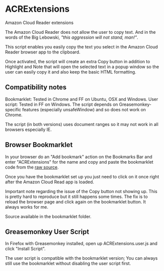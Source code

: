# ACRExtensions

Amazon Cloud Reader extensions

The Amazon Cloud Reader does not allow the user to copy text. And in the words of the Big Lebowski, _"this aggression will not stand, man!"_.

This script enables you easily copy the text you select in the Amazon Cloud Reader browser app to the clipboard.

Once activated, the script will create an extra Copy button in addition to Highlight and Note that will open the selected text in a popup window so the user can easily copy it and also keep the basic HTML formatting.

## Compatibility notes

Bookmarklet: Tested in Chrome and FF on Ubuntu, OSX and Windows. 
User script: Tested in FF on Windows. The script depends on Greasemonkey-specific features (especially unsafeWindow) and so does not work on Chrome.

The script (in both versions) uses document ranges so it may not work in all browsers especially IE.

## Browser Bookmarklet

In your browser do an "Add bookmark" action on the Bookmarks Bar and enter "ACRExtensions" for the name and copy and paste the bookmarklet code from the [raw source](https://raw.github.com/binarycrafts/ACRExtensions/master/bookmarklet/bookmarklet.js).

Once you have the bookmarklet set up you just need to click on it once right after the Amazon Cloud Read app is loaded.

Important note regarding the issue of the Copy button not showing up. This is pretty hard to reproduce but it still happens some times. The fix is to reload the browser page and click again on the bookmarklet button. It always works for me.

Source available in the bookmarklet folder.


## Greasemonkey User Script

In Firefox with Greasemonkey installed, open up ACRExtensions.user.js and click "Install Script".

The user script is compatible with the bookmarklet version; You can always still use the bookmarklet without disabling the user script first.